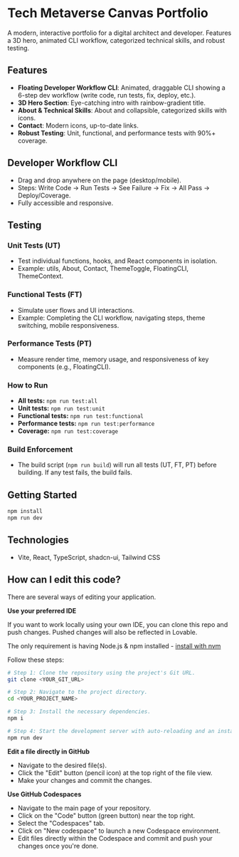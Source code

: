 # Tech Metaverse Canvas Portfolio

A modern, interactive portfolio for a digital architect and developer. Features a 3D hero, animated CLI workflow, categorized technical skills, and robust testing.

## Features
- **Floating Developer Workflow CLI**: Animated, draggable CLI showing a 6-step dev workflow (write code, run tests, fix, deploy, etc.).
- **3D Hero Section**: Eye-catching intro with rainbow-gradient title.
- **About & Technical Skills**: About and collapsible, categorized skills with icons.
- **Contact**: Modern icons, up-to-date links.
- **Robust Testing**: Unit, functional, and performance tests with 90%+ coverage.

## Developer Workflow CLI
- Drag and drop anywhere on the page (desktop/mobile).
- Steps: Write Code → Run Tests → See Failure → Fix → All Pass → Deploy/Coverage.
- Fully accessible and responsive.

## Testing

### Unit Tests (UT)
- Test individual functions, hooks, and React components in isolation.
- Example: utils, About, Contact, ThemeToggle, FloatingCLI, ThemeContext.

### Functional Tests (FT)
- Simulate user flows and UI interactions.
- Example: Completing the CLI workflow, navigating steps, theme switching, mobile responsiveness.

### Performance Tests (PT)
- Measure render time, memory usage, and responsiveness of key components (e.g., FloatingCLI).

### How to Run
- **All tests:** `npm run test:all`
- **Unit tests:** `npm run test:unit`
- **Functional tests:** `npm run test:functional`
- **Performance tests:** `npm run test:performance`
- **Coverage:** `npm run test:coverage`

### Build Enforcement
- The build script (`npm run build`) will run all tests (UT, FT, PT) before building. If any test fails, the build fails.

## Getting Started

```sh
npm install
npm run dev
```

## Technologies
- Vite, React, TypeScript, shadcn-ui, Tailwind CSS


## How can I edit this code?

There are several ways of editing your application.


**Use your preferred IDE**

If you want to work locally using your own IDE, you can clone this repo and push changes. Pushed changes will also be reflected in Lovable.

The only requirement is having Node.js & npm installed - [install with nvm](https://github.com/nvm-sh/nvm#installing-and-updating)

Follow these steps:

```sh
# Step 1: Clone the repository using the project's Git URL.
git clone <YOUR_GIT_URL>

# Step 2: Navigate to the project directory.
cd <YOUR_PROJECT_NAME>

# Step 3: Install the necessary dependencies.
npm i

# Step 4: Start the development server with auto-reloading and an instant preview.
npm run dev
```

**Edit a file directly in GitHub**

- Navigate to the desired file(s).
- Click the "Edit" button (pencil icon) at the top right of the file view.
- Make your changes and commit the changes.

**Use GitHub Codespaces**

- Navigate to the main page of your repository.
- Click on the "Code" button (green button) near the top right.
- Select the "Codespaces" tab.
- Click on "New codespace" to launch a new Codespace environment.
- Edit files directly within the Codespace and commit and push your changes once you're done.